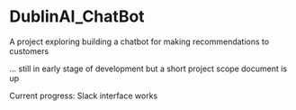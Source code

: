 # DublinAI_ChatBot

A project exploring building a chatbot for making recommendations to customers

... still in early stage of development but a short project scope document is up

Current progress: Slack interface works
